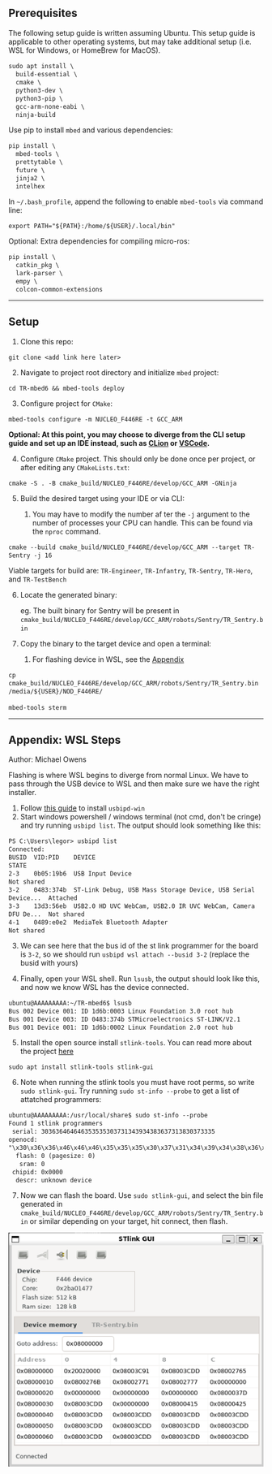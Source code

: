 ## Prerequisites

The following setup guide is written assuming Ubuntu. This setup guide is applicable to other 
operating systems, but may take additional setup (i.e. WSL for Windows, or HomeBrew for MacOS).

```shell
sudo apt install \
  build-essential \
  cmake \
  python3-dev \
  python3-pip \
  gcc-arm-none-eabi \
  ninja-build
```

Use pip to install `mbed` and various dependencies:
```shell
pip install \
  mbed-tools \
  prettytable \
  future \
  jinja2 \
  intelhex
```

In `~/.bash_profile`, append the following to enable `mbed-tools` via command line:
```shell
export PATH="${PATH}:/home/${USER}/.local/bin"
```

Optional: Extra dependencies for compiling micro-ros:
```shell
pip install \
  catkin_pkg \
  lark-parser \
  empy \
  colcon-common-extensions
```
---
## Setup
1. Clone this repo:
```shell
git clone <add link here later>
```

2. Navigate to project root directory and initialize `mbed` project:
```shell
cd TR-mbed6 && mbed-tools deploy
```

3. Configure project for `CMake`:
```shell
mbed-tools configure -m NUCLEO_F446RE -t GCC_ARM
```

**Optional: At this point, you may choose to diverge from the CLI setup guide and set up an IDE
instead, such as [CLion](.readme/clion.md) or [VSCode](.readme/vscode.md).**

4. Configure `CMake` project. This should only be done once per project, or after editing
any `CMakeLists.txt`:

```shell
cmake -S . -B cmake_build/NUCLEO_F446RE/develop/GCC_ARM -GNinja
```

5. Build the desired target using your IDE or via CLI:
   
   1. You may have to modify the number af   ter the `-j` argument to the number of processes your CPU can handle.
   This can be found via the `nproc` command.

```shell
cmake --build cmake_build/NUCLEO_F446RE/develop/GCC_ARM --target TR-Sentry -j 16
```

Viable targets for build are: `TR-Engineer`, `TR-Infantry`, `TR-Sentry`, `TR-Hero`, and `TR-TestBench`

6. Locate the generated binary:

    eg. The built binary for Sentry will be present in `cmake_build/NUCLEO_F446RE/develop/GCC_ARM/robots/Sentry/TR_Sentry.bin`


7. Copy the binary to the target device and open a terminal:

   1. For flashing device in WSL, see the [Appendix](#appendix-wsl-steps)

```shell
cp cmake_build/NUCLEO_F446RE/develop/GCC_ARM/robots/Sentry/TR_Sentry.bin /media/${USER}/NOD_F446RE/

mbed-tools sterm
```
---
## Appendix: WSL Steps

Author: Michael Owens

Flashing is where WSL begins to diverge from normal Linux. We have to pass through the USB device to WSL and then make sure we have the right installer.
1. Follow [this guide](https://learn.microsoft.com/en-us/windows/wsl/connect-usb#attach-a-usb-device) to install `usbipd-win`
2. Start windows powershell / windows terminal (not cmd, don't be cringe) and try running `usbipd list`. The output should look something like this:
```
PS C:\Users\legor> usbipd list
Connected:
BUSID  VID:PID    DEVICE                                                        STATE
2-3    0b05:19b6  USB Input Device                                              Not shared
3-2    0483:374b  ST-Link Debug, USB Mass Storage Device, USB Serial Device...  Attached
3-3    13d3:56eb  USB2.0 HD UVC WebCam, USB2.0 IR UVC WebCam, Camera DFU De...  Not shared
4-1    0489:e0e2  MediaTek Bluetooth Adapter                                    Not shared
```
3. We can see here that the bus id of the st link programmer for the board is `3-2`, so we should run `usbipd wsl attach --busid 3-2` (replace the busid with yours)

4. Finally, open your WSL shell. Run `lsusb`, the output should look like this, and now we know WSL has the device connected.
```
ubuntu@AAAAAAAAA:~/TR-mbed6$ lsusb
Bus 002 Device 001: ID 1d6b:0003 Linux Foundation 3.0 root hub
Bus 001 Device 003: ID 0483:374b STMicroelectronics ST-LINK/V2.1
Bus 001 Device 001: ID 1d6b:0002 Linux Foundation 2.0 root hub
```
5. Install the open source install `stlink-tools`. You can read more about the project [here](https://github.com/stlink-org/stlink)
```shell
sudo apt install stlink-tools stlink-gui
```
6. Note when running the stlink tools you must have root perms, so write `sudo stlink-gui`. Try running `sudo st-info --probe` to get a list of attatched programmers:
```shell
ubuntu@AAAAAAAAA:/usr/local/share$ sudo st-info --probe
Found 1 stlink programmers
 serial: 303636464646353535303731343934383637313830373335
openocd: "\x30\x36\x36\x46\x46\x46\x35\x35\x35\x30\x37\x31\x34\x39\x34\x38\x36\x37\x31\x38\x30\x37\x33\x35"
  flash: 0 (pagesize: 0)
   sram: 0
 chipid: 0x0000
  descr: unknown device
```
7. Now we can flash the board. Use `sudo stlink-gui`, and select the bin file generated in `cmake_build/NUCLEO_F446RE/develop/GCC_ARM/robots/Sentry/TR_Sentry.bin` or similar depending on your target, hit connect, then flash.

![What it should look like](.readme/.assets/stlinkgui.png)
###